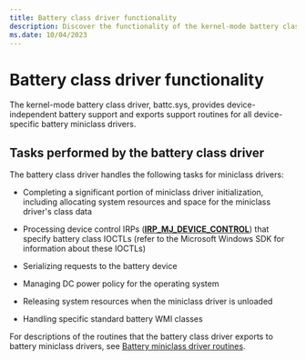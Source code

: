 ```yaml
---
title: Battery class driver functionality
description: Discover the functionality of the kernel-mode battery class driver and the tasks it performs for miniclass drivers.
ms.date: 10/04/2023
---
```


# Battery class driver functionality

The kernel-mode battery class driver, battc.sys, provides device-independent battery support and exports support routines for all device-specific battery miniclass drivers.

## Tasks performed by the battery class driver

The battery class driver handles the following tasks for miniclass drivers:

- Completing a significant portion of miniclass driver initialization, including allocating system resources and space for the miniclass driver's class data

- Processing device control IRPs ([**IRP_MJ_DEVICE_CONTROL**](../kernel/irp-mj-device-control.md)) that specify battery class IOCTLs (refer to the Microsoft Windows SDK for information about these IOCTLs)

- Serializing requests to the battery device

- Managing DC power policy for the operating system

- Releasing system resources when the miniclass driver is unloaded

- Handling specific standard battery WMI classes

For descriptions of the routines that the battery class driver exports to battery miniclass drivers, see [Battery miniclass driver routines](/windows-hardware/drivers/ddi/_battery/).
